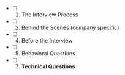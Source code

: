 - [ ] 1. The Interview Process
- [ ] 2. Behind the Scenes (company specific)
- [ ] 4. Before the Interview

- [ ] 5. Behavioral Questions

- [ ] 7. **Technical Questions**

